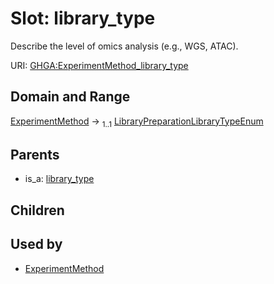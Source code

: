 
# Slot: library_type


Describe the level of omics analysis (e.g., WGS, ATAC).

URI: [GHGA:ExperimentMethod_library_type](https://w3id.org/GHGA/ExperimentMethod_library_type)


## Domain and Range

[ExperimentMethod](ExperimentMethod.md) &#8594;  <sub>1..1</sub> [LibraryPreparationLibraryTypeEnum](LibraryPreparationLibraryTypeEnum.md)

## Parents

 *  is_a: [library_type](library_type.md)

## Children


## Used by

 * [ExperimentMethod](ExperimentMethod.md)
